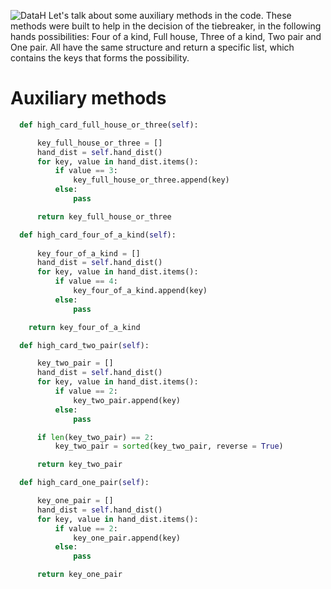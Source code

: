 ![DataH](https://user-images.githubusercontent.com/67437213/160717510-3a182d88-0908-4f5c-aae2-b5e52b2c879d.JPG)
Let's talk about some auxiliary methods in the code. These methods were built to help in the decision of the tiebreaker, in the following hands possibilities: Four of a kind, Full house, Three of a kind, Two pair and One pair. All have the same structure and return a specific list, which contains the keys that forms the possibility. 

# Auxiliary methods
```python
  def high_card_full_house_or_three(self):

      key_full_house_or_three = [] 
      hand_dist = self.hand_dist()
      for key, value in hand_dist.items():
          if value == 3:
              key_full_house_or_three.append(key)
          else:
              pass

      return key_full_house_or_three

  def high_card_four_of_a_kind(self):
        
      key_four_of_a_kind = [] 
      hand_dist = self.hand_dist()
      for key, value in hand_dist.items():
          if value == 4:
              key_four_of_a_kind.append(key)
          else:
              pass

    return key_four_of_a_kind

  def high_card_two_pair(self):        

      key_two_pair = [] 
      hand_dist = self.hand_dist()
      for key, value in hand_dist.items():
          if value == 2:
              key_two_pair.append(key)
          else:
              pass

      if len(key_two_pair) == 2:
          key_two_pair = sorted(key_two_pair, reverse = True)

      return key_two_pair

  def high_card_one_pair(self):        

      key_one_pair = [] 
      hand_dist = self.hand_dist()
      for key, value in hand_dist.items():
          if value == 2:
              key_one_pair.append(key)
          else:
              pass

      return key_one_pair
```
